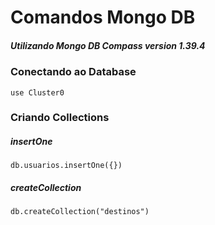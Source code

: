 # Comandos Mongo DB

##### Utilizando Mongo DB Compass version 1.39.4

### Conectando ao Database
    use Cluster0


### Criando Collections
##### insertOne
    db.usuarios.insertOne({})

##### createCollection
    db.createCollection("destinos")


